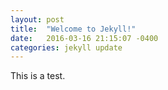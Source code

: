 ```yaml
---
layout: post
title:  "Welcome to Jekyll!"
date:   2016-03-16 21:15:07 -0400
categories: jekyll update
---
```


This is a test.
